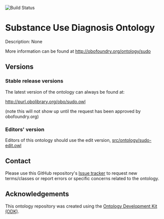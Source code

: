 
![Build Status](https://github.com/JPReceveur/sudo_ontology/actions/workflows/qc.yml/badge.svg)
# Substance Use Diagnosis Ontology

Description: None

More information can be found at http://obofoundry.org/ontology/sudo

## Versions

### Stable release versions

The latest version of the ontology can always be found at:

http://purl.obolibrary.org/obo/sudo.owl

(note this will not show up until the request has been approved by obofoundry.org)

### Editors' version

Editors of this ontology should use the edit version, [src/ontology/sudo-edit.owl](src/ontology/sudo-edit.owl)

## Contact

Please use this GitHub repository's [Issue tracker](https://github.com/JPReceveur/sudo_ontology/issues) to request new terms/classes or report errors or specific concerns related to the ontology.

## Acknowledgements

This ontology repository was created using the [Ontology Development Kit (ODK)](https://github.com/INCATools/ontology-development-kit).